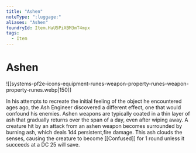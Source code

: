 ```yaml
---
title: "Ashen"
noteType: ":luggage:"
aliases: "Ashen"
foundryId: Item.HaU5PiXBM3mT4mpx
tags:
  - Item
---
```


# Ashen
![[systems-pf2e-icons-equipment-runes-weapon-property-runes-weapon-property-runes.webp|150]]

In his attempts to recreate the initial feeling of the object he encountered ages ago, the Ash Engineer discovered a different effect, one that would confound his enemies. Ashen weapons are typically coated in a thin layer of ash that gradually returns over the span of a day, even after wiping away. A creature hit by an attack from an ashen weapon becomes surrounded by burning ash, which deals 1d4 persistent,fire damage. This ash clouds the senses, causing the creature to become [[Confused]] for 1 round unless it succeeds at a DC 25 will save.
